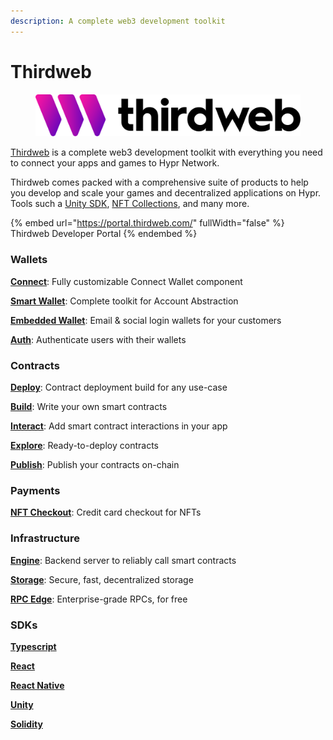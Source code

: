 ```yaml
---
description: A complete web3 development toolkit
---
```


# Thirdweb

<figure><img src="../.gitbook/assets/thirdweb.svg" alt=""><figcaption></figcaption></figure>

[Thirdweb](https://thirdweb.com/) is a complete web3 development toolkit with everything you need to connect your apps and games to Hypr Network.

Thirdweb comes packed with a comprehensive suite of products to help you develop and scale your games and decentralized applications on Hypr. Tools such a [Unity SDK](https://portal.thirdweb.com/unity/getting-started), [NFT Collections](https://portal.thirdweb.com/contracts/explore/pre-built-contracts/nft-collection), and many more.

{% embed url="https://portal.thirdweb.com/" fullWidth="false" %}
Thirdweb Developer Portal
{% endembed %}

### Wallets

[**Connect**](https://portal.thirdweb.com/wallets/connect): Fully customizable Connect Wallet component

[**Smart Wallet**](https://portal.thirdweb.com/wallets/smart-wallet): Complete toolkit for Account Abstraction

[**Embedded Wallet**](https://portal.thirdweb.com/wallets/embedded-wallet/overview): Email & social login wallets for your customers

[**Auth**](https://portal.thirdweb.com/wallets/auth): Authenticate users with their wallets

### Contracts

[**Deploy**](https://portal.thirdweb.com/contracts/deploy/overview): Contract deployment build for any use-case

[**Build**](https://portal.thirdweb.com/contracts/build/overview): Write your own smart contracts

[**Interact**](https://portal.thirdweb.com/contracts/interact/overview): Add smart contract interactions in your app

[**Explore**](https://portal.thirdweb.com/contracts/explore/overview): Ready-to-deploy contracts

[**Publish**](https://portal.thirdweb.com/contracts/publish/overview): Publish your contracts on-chain

### Payments

[**NFT Checkout**](https://portal.thirdweb.com/payments): Credit card checkout for NFTs

### Infrastructure

[**Engine**](https://portal.thirdweb.com/infrastructure/engine/overview): Backend server to reliably call smart contracts

[**Storage**](https://portal.thirdweb.com/infrastructure/storage/overview): Secure, fast, decentralized storage

[**RPC Edge**](https://portal.thirdweb.com/infrastructure/rpc-edge/overview): Enterprise-grade RPCs, for free

### SDKs

[**Typescript**](https://portal.thirdweb.com/typescript/latest)

[**React**](https://portal.thirdweb.com/react/latest)

[**React Native**](https://portal.thirdweb.com/react-native/latest)

[**Unity**](https://portal.thirdweb.com/unity)

[**Solidity**](https://portal.thirdweb.com/contracts/build/overview)
